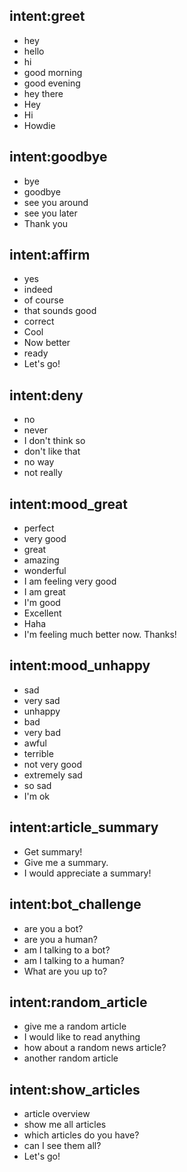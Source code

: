 ## intent:greet
- hey
- hello
- hi
- good morning
- good evening
- hey there
- Hey
- Hi
- Howdie

## intent:goodbye
- bye
- goodbye
- see you around
- see you later
- Thank you

## intent:affirm
- yes
- indeed
- of course
- that sounds good
- correct
- Cool
- Now better
- ready
- Let's go!

## intent:deny
- no
- never
- I don't think so
- don't like that
- no way
- not really

## intent:mood_great
- perfect
- very good
- great
- amazing
- wonderful
- I am feeling very good
- I am great
- I'm good
- Excellent
- Haha
- I'm feeling much better now. Thanks!

## intent:mood_unhappy
- sad
- very sad
- unhappy
- bad
- very bad
- awful
- terrible
- not very good
- extremely sad
- so sad
- I'm ok

## intent:article_summary
- Get summary!
- Give me a summary.
- I would appreciate a summary!

## intent:bot_challenge
- are you a bot?
- are you a human?
- am I talking to a bot?
- am I talking to a human?
- What are you up to?

## intent:random_article
- give me a random article
- I would like to read anything
- how about a random news article?
- another random article

## intent:show_articles
- article overview
- show me all articles
- which articles do you have?
- can I see them all?
- Let's go!